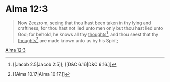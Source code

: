 # Alma 12:3

> Now Zeezrom, seeing that thou hast been taken in thy lying and craftiness, for thou hast not lied unto men only but thou hast lied unto God; for behold, he knows all thy <u>thoughts</u>[^a], and thou seest that thy <u>thoughts</u>[^b] are made known unto us by his Spirit;

[Alma 12:3](https://www.churchofjesuschrist.org/study/scriptures/bofm/alma/12?lang=eng&id=p3#p3)


[^a]: [[Jacob 2.5|Jacob 2:5]]; [[D&C 6.16|D&C 6:16.]]
[^b]: [[Alma 10.17|Alma 10:17.]]
